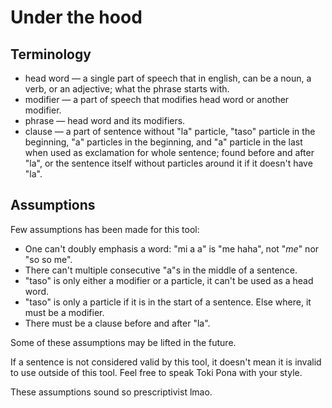 # Under the hood

## Terminology

- head word &mdash; a single part of speech that in english, can be a noun, a verb, or an adjective; what the phrase starts with.
- modifier &mdash; a part of speech that modifies head word or another modifier.
- phrase &mdash; head word and its modifiers.
- clause &mdash; a part of sentence without "la" particle, "taso" particle in the beginning, "a" particles in the beginning, and "a" particle in the last when used as exclamation for whole sentence; found before and after "la", or the sentence itself without particles around it if it doesn't have "la".

## Assumptions

Few assumptions has been made for this tool:

- One can't doubly emphasis a word: "mi a a" is "me haha", not "_me_" nor "so so me".
- There can't multiple consecutive "a"s in the middle of a sentence.
- "taso" is only either a modifier or a particle, it can't be used as a head word.
- "taso" is only a particle if it is in the start of a sentence. Else where, it must be a modifier.
- There must be a clause before and after "la".

Some of these assumptions may be lifted in the future.

If a sentence is not considered valid by this tool, it doesn't mean it is invalid to use outside of this tool. Feel free to speak Toki Pona with your style.

These assumptions sound so prescriptivist lmao.
